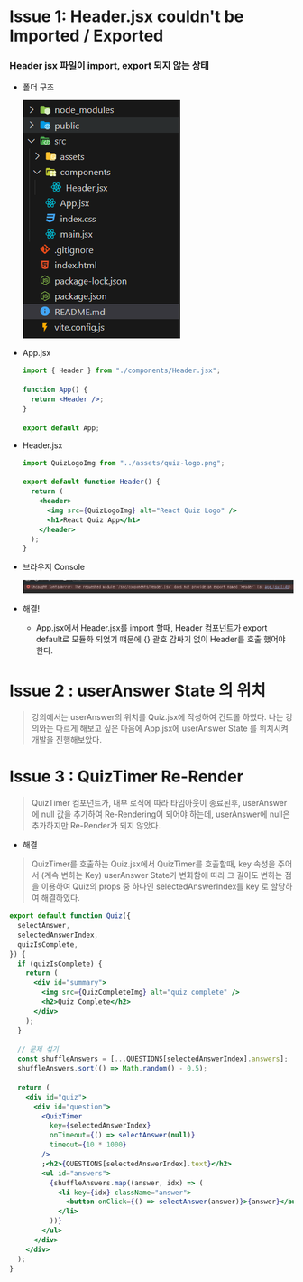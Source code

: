 # Issue 1: Header.jsx couldn't be Imported / Exported

### Header jsx 파일이 import, export 되지 않는 상태

- 폴더 구조

  ![alt text](mdimage/image.png)

- App.jsx

  ```jsx
  import { Header } from "./components/Header.jsx";

  function App() {
    return <Header />;
  }

  export default App;
  ```

- Header.jsx

  ```jsx
  import QuizLogoImg from "../assets/quiz-logo.png";

  export default function Header() {
    return (
      <header>
        <img src={QuizLogoImg} alt="React Quiz Logo" />
        <h1>React Quiz App</h1>
      </header>
    );
  }
  ```

- 브라우저 Console

  ![alt text](mdimage/BrowserErroimage.png)

- 해결!

  - App.jsx에서 Header.jsx를 import 할때, Header 컴포넌트가 export default로 모듈화 되었기 떄문에 {} 괄호 감싸기 없이 Header를 호출 했어야 한다.

# Issue 2 : userAnswer State 의 위치

> 강의에서는 userAnswer의 위치를 Quiz.jsx에 작성하여 컨트롤 하였다.
> 나는 강의와는 다르게 해보고 싶은 마음에 App.jsx에 userAnswer State 를 위치시켜 개발을 진행해보았다.

# Issue 3 : QuizTimer Re-Render

> QuizTimer 컴포넌트가, 내부 로직에 따라 타임아웃이 종료된후, userAnswer에 null 값을 추가하여 Re-Rendering이 되어야 하는데, userAnswer에 null은 추가하지만 Re-Render가 되지 않았다.

- 해결

> QuizTimer를 호출하는 Quiz.jsx에서 QuizTimer를 호출할때, key 속성을 주어서 (계속 변하는 Key) userAnswer State가 변화함에 따라 그 길이도 변하는 점을 이용하여 Quiz의 props 중 하나인 selectedAnswerIndex를 key 로 할당하여 해결하였다.

```jsx
export default function Quiz({
  selectAnswer,
  selectedAnswerIndex,
  quizIsComplete,
}) {
  if (quizIsComplete) {
    return (
      <div id="summary">
        <img src={QuizCompleteImg} alt="quiz complete" />
        <h2>Quiz Complete</h2>
      </div>
    );
  }

  // 문제 섞기
  const shuffleAnswers = [...QUESTIONS[selectedAnswerIndex].answers];
  shuffleAnswers.sort(() => Math.random() - 0.5);

  return (
    <div id="quiz">
      <div id="question">
        <QuizTimer
          key={selectedAnswerIndex}
          onTimeout={() => selectAnswer(null)}
          timeout={10 * 1000}
        />
        ;<h2>{QUESTIONS[selectedAnswerIndex].text}</h2>
        <ul id="answers">
          {shuffleAnswers.map((answer, idx) => (
            <li key={idx} className="answer">
              <button onClick={() => selectAnswer(answer)}>{answer}</button>
            </li>
          ))}
        </ul>
      </div>
    </div>
  );
}
```
